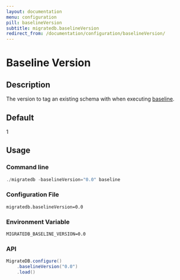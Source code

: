 ```yaml
---
layout: documentation
menu: configuration
pill: baselineVersion
subtitle: migratedb.baselineVersion
redirect_from: /documentation/configuration/baselineVersion/
---
```


# Baseline Version

## Description

The version to tag an existing schema with when executing [baseline](/migratedb/documentation/command/baseline).

## Default

1

## Usage

### Command line

```powershell
./migratedb -baselineVersion="0.0" baseline
```

### Configuration File

```properties
migratedb.baselineVersion=0.0
```

### Environment Variable

```properties
MIGRATEDB_BASELINE_VERSION=0.0
```

### API

```java
MigrateDB.configure()
    .baselineVersion("0.0")
    .load()
```
